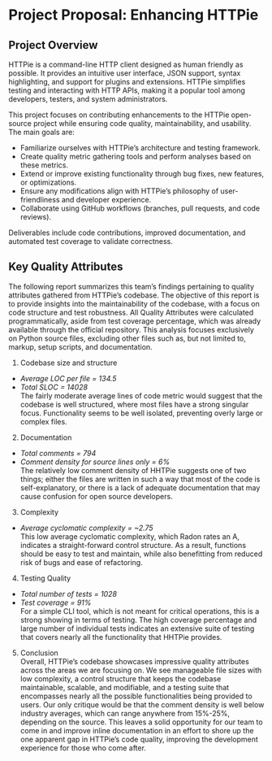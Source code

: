 # Project Proposal: Enhancing HTTPie

## Project Overview

HTTPie is a command-line HTTP client designed as human friendly as possible. It provides an intuitive user interface, JSON support, syntax highlighting, and support for plugins and extensions. HTTPie simplifies testing and interacting with HTTP APIs, making it a popular tool among developers, testers, and system administrators.

This project focuses on contributing enhancements to the HTTPie open-source project while ensuring code quality, maintainability, and usability. The main goals are:

- Familiarize ourselves with HTTPie’s architecture and testing framework.  
- Create quality metric gathering tools and perform analyses based on these metrics.  
- Extend or improve existing functionality through bug fixes, new features, or optimizations.  
- Ensure any modifications align with HTTPie’s philosophy of user-friendliness and developer experience.  
- Collaborate using GitHub workflows (branches, pull requests, and code reviews).

Deliverables include code contributions, improved documentation, and automated test coverage to validate correctness.

## Key Quality Attributes

The following report summarizes this team’s findings pertaining to quality attributes gathered from HTTPie’s codebase. The objective of this report is to provide insights into the maintainability of the codebase, with a focus on code structure and test robustness. All Quality Attributes were calculated programmatically, aside from test coverage percentage, which was already available through the official repository. This analysis focuses exclusively on Python source files, excluding other files such as, but not limited to, markup, setup scripts, and documentation.

1. Codebase size and structure  
* *Average LOC per file \= 134.5*  
* *Total SLOC \= 14028*  
  The fairly moderate average lines of code metric would suggest that the codebase is well structured, where most files have a strong singular focus. Functionality seems to be well isolated, preventing overly large or complex files.  
    
2. Documentation  
* *Total comments \= 794*  
* *Comment density for source lines only \= 6%*  
  The relatively low comment density of HHTPie suggests one of two things; either the files are written in such a way that most of the code is self-explanatory, or there is a lack of adequate documentation that may cause confusion for open source developers.  
    
3. Complexity  
* *Average cyclomatic complexity \= \~2.75*  
  This low average cyclomatic complexity, which Radon rates an A, indicates a straight-forward control structure. As a result, functions should be easy to test and maintain, while also benefitting from reduced risk of bugs and ease of refactoring.

4. Testing Quality  
* *Total number of tests \= 1028*  
* *Test coverage \= 91%*  
  For a simple CLI tool, which is not meant for critical operations, this is a strong showing in terms of testing. The high coverage percentage and large number of individual tests indicates an extensive suite of testing that covers nearly all the functionality that HHTPie provides.  
    
5. Conclusion  
   Overall, HTTPie’s codebase showcases impressive quality attributes across the areas we are focusing on. We see manageable file sizes with low complexity, a control structure that keeps the codebase maintainable, scalable, and modifiable, and a testing suite that encompasses nearly all the possible functionalities being provided to users. Our only critique would be that the comment density is well below industry averages, which can range anywhere from 15%-25%, depending on the source. This leaves a solid opportunity for our team to come in and improve inline documentation in an effort to shore up the one apparent gap in HTTPie’s code quality, improving the development experience for those who come after.